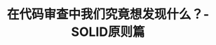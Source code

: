 ---
layout: post
title: "在代码审查中我们究竟想发现什么？- SOLID原则篇"
description: "Code Review是植根于工程师骨子里的一种态度"
tags: [web, develop]
---